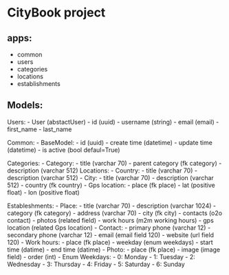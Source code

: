 # CityBook project

## apps:

- common
- users
- categories
- locations
- establishments

## Models:

Users:
    - User (abstactUser)
        - id (uuid)
        - username (string)
        - email (email)
        - first_name
        - last_name

Common:
    - BaseModel:
        - id (uuid)
        - create time (datetime)
        - update time (datetime)
        - is active (bool defaul=True)

Categories:
    - Category:
        - title (varchar 70)
        - parent category (fk category)
        - description (varchar 512)
Locations:
    - Country:
        - title (varchar 70)
        - description (varchar 512)
    - City:
        - title (varchar 70)
        - description (varchar 512)
        - country (fk country)
    - Gps location:
        - place (fk place)
        - lat (positive float)
        - lon (positive float)

Estableshments:
    - Place:
        - title (varchar 70)
        - description (varchar 1024)
        - category (fk category)
        - address (varchar 70)
        - city (fk city)
        - contacts (o2o contact)
        - photos (related field)
        - work hours (m2m working hours)
        - gps location (related Gps location)
    - Contact:
        - primary phone (varchar 12)
        - secondary phone (varchar 12)
        - email (email field 120)
        - website (url field 120)
    - Work hours:
        - place (fk place)
        - weekday (enum weekdays)
        - start time (datime)
        - end time (datime)
    - Photo:
        - place (fk place)
        - image (image field)
        - order (int)
    - Enum Weekdays:
        - 0: Monday
        - 1: Tuesday
        - 2: Wednesday
        - 3: Thursday
        - 4: Friday
        - 5: Saturday
        - 6: Sunday
